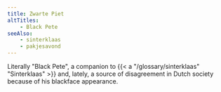 ```yaml
---
title: Zwarte Piet
altTitles:
    - Black Pete
seeAlso:
    - sinterklaas
    - pakjesavond
---
```


Literally "Black Pete", a companion to {{< a "/glossary/sinterklaas" "Sinterklaas" >}} and, lately, a source of disagreement in Dutch society because of his blackface appearance.

<!--more-->